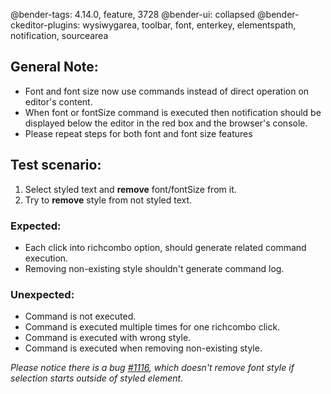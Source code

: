 @bender-tags: 4.14.0, feature, 3728
@bender-ui: collapsed
@bender-ckeditor-plugins: wysiwygarea, toolbar, font, enterkey, elementspath, notification, sourcearea

## General Note:
* Font and font size now use commands instead of direct operation on editor's content.
* When font or fontSize command is executed then notification should be displayed below the editor in the red box and the browser's console.
* Please repeat steps for both font and font size features

## Test scenario:
1. Select styled text and **remove** font/fontSize from it.
2. Try to **remove** style from not styled text.

### Expected:
* Each click into richcombo option, should generate related command execution.
* Removing non-existing style shouldn't generate command log.

### Unexpected:
* Command is not executed.
* Command is executed multiple times for one richcombo click.
* Command is executed with wrong style.
* Command is executed when removing non-existing style.


_Please notice there is a bug [#1116](https://github.com/ckeditor/ckeditor-dev/issues/1116),
which doesn't remove font style if selection starts outside of styled element._
